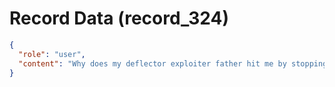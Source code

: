 # Record Data (record_324)

```json
{
  "role": "user",
  "content": "Why does my deflector exploiter father hit me by stopping the motorbike and looking back at how i am holding it? "
}
```

